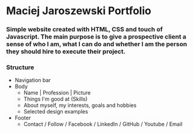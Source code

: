 # Maciej Jaroszewski Portfolio

### Simple website created with HTML, CSS and touch of Javascript. The main purpose is to give a prospective client a sense of who I am, what I can do and whether I am the person they should hire to execute their project.

### Structure
 * Navigation bar
 * Body
   * Name | Profession | Picture
   * Things I'm good at (Skills)
   * About myself, my interests, goals and hobbies
   * Selected design examples
 * Footer
   * Contact / Follow / Facebook / LinkedIn / GitHub / Youtube / Email 
